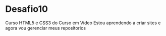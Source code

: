 # Desafio10
 Curso HTML5 e CSS3 do Curso em Video
 Estou aprendendo a criar sites e agora vou gerenciar meus repositorios 